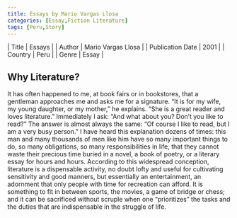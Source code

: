 ```yaml
---
title: Essays by Mario Vargas Llosa
categories: [Essay,Fiction Literature]
tags: [Peru,Story]
---     
```

| Title | Essays  |
| Author |  Mario Vargas Llosa  |
| Publication Date | 2001   |
| Country | Peru |
| Genre | Essay  |


## Why Literature?

It has often happened to me, at book fairs or in bookstores, that a gentleman approaches me and asks me for a signature. “It is for my wife, my young daughter, or my mother,” he explains. “She is a great reader and loves literature.” Immediately I ask: “And what about you? Don’t you like to read?” The answer is almost always the same: “Of course I like to read, but I am a very busy person.” I have heard this explanation dozens of times: this man and many thousands of men like him have so many important things to do, so many obligations, so many responsibilities in life, that they cannot waste their precious time buried in a novel, a book of poetry, or a literary essay for hours and hours. According to this widespread conception, literature is a dispensable activity, no doubt lofty and useful for cultivating sensitivity and good manners, but essentially an entertainment, an adornment that only people with time for recreation can afford. It is something to fit in between sports, the movies, a game of bridge or chess; and it can be sacrificed without scruple when one “prioritizes” the tasks and the duties that are indispensable in the struggle of life.